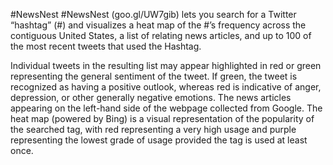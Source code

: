 #NewsNest
#NewsNest (goo.gl/UW7gib) lets you search for a Twitter “hashtag” (#) and visualizes a heat map of the #’s frequency across the contiguous United States, a list of relating news articles, and up to 100 of the most recent tweets that used the Hashtag.

Individual tweets in the resulting list may appear highlighted in red or green representing the general sentiment of the tweet. If green, the tweet is recognized as having a positive outlook, whereas red is indicative of anger, depression, or other generally negative emotions. 
The news articles appearing on the left-hand side of the webpage collected from Google. 
The heat map (powered by Bing) is a visual representation of the popularity of the searched tag, with red representing a very high usage and purple representing the lowest grade of usage provided the tag is used at least once.
